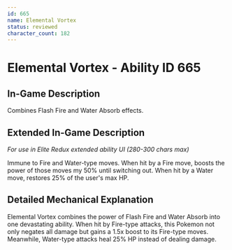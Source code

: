 ```yaml
---
id: 665
name: Elemental Vortex
status: reviewed
character_count: 182
---
```


# Elemental Vortex - Ability ID 665

## In-Game Description
Combines Flash Fire and Water Absorb effects.

## Extended In-Game Description
*For use in Elite Redux extended ability UI (280-300 chars max)*

Immune to Fire and Water-type moves. When hit by a Fire move, boosts the power of those moves my 50% until switching out. When hit by a Water move, restores 25% of the user's max HP.

## Detailed Mechanical Explanation

Elemental Vortex combines the power of Flash Fire and Water Absorb into one devastating ability. When hit by Fire-type attacks, this Pokemon not only negates all damage but gains a 1.5x boost to its Fire-type moves. Meanwhile, Water-type attacks heal 25% HP instead of dealing damage.